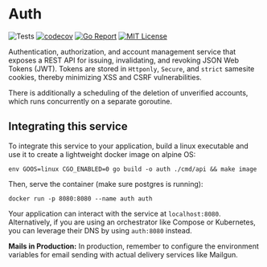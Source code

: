 # Auth

![Tests](https://github.com/abyan-dev/auth/actions/workflows/ci.yaml/badge.svg) [![codecov](https://codecov.io/gh/abyan-dev/auth/graph/badge.svg?token=S679A5TSW7)](https://codecov.io/gh/abyan-dev/auth) [![Go Report](https://goreportcard.com/badge/abyan-dev/auth)](https://goreportcard.com/report/YanSystems/compiler) [![MIT License](https://img.shields.io/badge/license-MIT-blue.svg)](https://github.com/YanSystems/compiler/blob/main/LICENSE)

Authentication, authorization, and account management service that exposes a REST API for issuing, invalidating, and revoking JSON Web Tokens (JWT). Tokens are stored in `Httponly`, `Secure`, and `strict` samesite cookies, thereby minimizing XSS and CSRF vulnerabilities. 

There is additionally a scheduling of the deletion of unverified accounts, which runs concurrently on a separate goroutine.

## Integrating this service

To integrate this service to your application, build a linux executable and use it to create a lightweight docker image on alpine OS:

```
env GOOS=linux CGO_ENABLED=0 go build -o auth ./cmd/api && make image
```

Then, serve the container (make sure postgres is running):

```
docker run -p 8080:8080 --name auth auth
```

Your application can interact with the service at `localhost:8080`. Alternatively, if you are using an orchestrator like Compose or Kubernetes, you can leverage their DNS by using `auth:8080` instead.

**Mails in Production:** In production, remember to configure the environment variables for email sending with actual delivery services like Mailgun.
